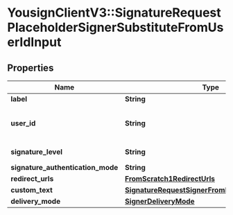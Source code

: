 # YousignClientV3::SignatureRequestPlaceholderSignerSubstituteFromUserIdInput

## Properties
Name | Type | Description | Notes
------------ | ------------- | ------------- | -------------
**label** | **String** |  | 
**user_id** | **String** | Create signer from an existing user | 
**signature_level** | **String** |  | [optional] [default to &#x27;electronic_signature&#x27;]
**signature_authentication_mode** | **String** |  | [optional] 
**redirect_urls** | [**FromScratch1RedirectUrls**](FromScratch1RedirectUrls.md) |  | [optional] 
**custom_text** | [**SignatureRequestSignerFromInfoInputCustomText**](SignatureRequestSignerFromInfoInputCustomText.md) |  | [optional] 
**delivery_mode** | [**SignerDeliveryMode**](SignerDeliveryMode.md) |  | [optional] 

